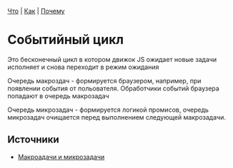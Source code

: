 [Что](./what.md) | [Как](./how.md) | [Почему](./why.md)

# Событийный цикл

Это бесконечный цикл в котором движок JS ожидает новые
задачи исполняет и снова переходит в режим ожидания

Очередь макроздач - формируется браузером, например, при появлении
события от польователя. Обработчики событий браузера попадают в очередь макрозадач

Очередь микрозадач - формируется логикой промисов, очередь микрозадач
очищается перед выполнением следующей макрозадачи.

## Источники
- [Макроадачи и микрозадачи](https://learn.javascript.ru/event-loop)